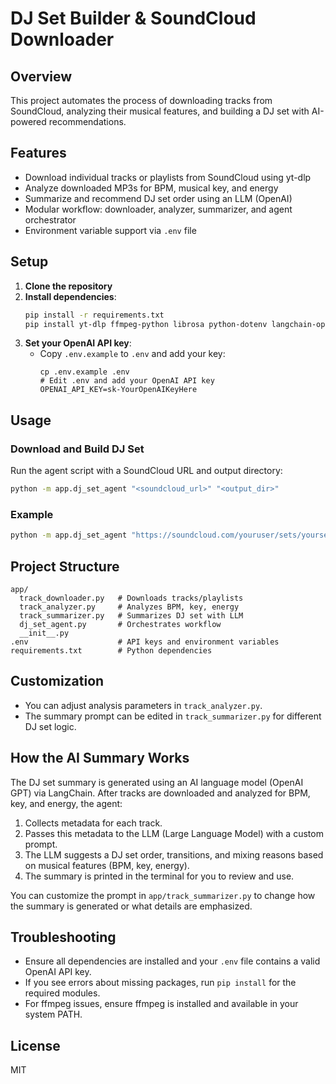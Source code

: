 # DJ Set Builder & SoundCloud Downloader

## Overview
This project automates the process of downloading tracks from SoundCloud, analyzing their musical features, and building a DJ set with AI-powered recommendations.

## Features
- Download individual tracks or playlists from SoundCloud using yt-dlp
- Analyze downloaded MP3s for BPM, musical key, and energy
- Summarize and recommend DJ set order using an LLM (OpenAI)
- Modular workflow: downloader, analyzer, summarizer, and agent orchestrator
- Environment variable support via `.env` file

## Setup
1. **Clone the repository**
2. **Install dependencies**:
   ```sh
   pip install -r requirements.txt
   pip install yt-dlp ffmpeg-python librosa python-dotenv langchain-openai
   ```
3. **Set your OpenAI API key**:
   - Copy `.env.example` to `.env` and add your key:
     ```
     cp .env.example .env
     # Edit .env and add your OpenAI API key
     OPENAI_API_KEY=sk-YourOpenAIKeyHere
     ```

## Usage
### Download and Build DJ Set
Run the agent script with a SoundCloud URL and output directory:
```sh
python -m app.dj_set_agent "<soundcloud_url>" "<output_dir>"
```

### Example
```sh
python -m app.dj_set_agent "https://soundcloud.com/youruser/sets/yourset" "./downloads"
```

## Project Structure
```
app/
  track_downloader.py   # Downloads tracks/playlists
  track_analyzer.py     # Analyzes BPM, key, energy
  track_summarizer.py   # Summarizes DJ set with LLM
  dj_set_agent.py       # Orchestrates workflow
  __init__.py
.env                    # API keys and environment variables
requirements.txt        # Python dependencies
```

## Customization
- You can adjust analysis parameters in `track_analyzer.py`.
- The summary prompt can be edited in `track_summarizer.py` for different DJ set logic.

## How the AI Summary Works
The DJ set summary is generated using an AI language model (OpenAI GPT) via LangChain. After tracks are downloaded and analyzed for BPM, key, and energy, the agent:
1. Collects metadata for each track.
2. Passes this metadata to the LLM (Large Language Model) with a custom prompt.
3. The LLM suggests a DJ set order, transitions, and mixing reasons based on musical features (BPM, key, energy).
4. The summary is printed in the terminal for you to review and use.

You can customize the prompt in `app/track_summarizer.py` to change how the summary is generated or what details are emphasized.

## Troubleshooting
- Ensure all dependencies are installed and your `.env` file contains a valid OpenAI API key.
- If you see errors about missing packages, run `pip install` for the required modules.
- For ffmpeg issues, ensure ffmpeg is installed and available in your system PATH.

## License
MIT
